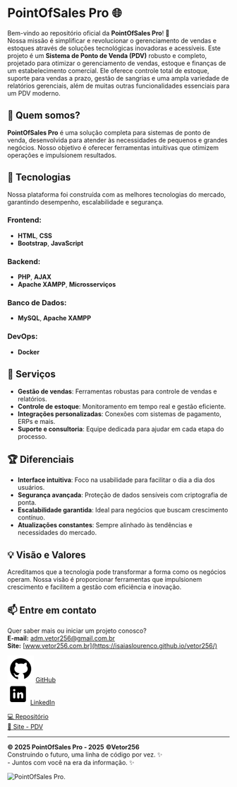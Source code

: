 # PointOfSales Pro 🌐

Bem-vindo ao repositório oficial da **PointOfSales Pro**! 🚀  
Nossa missão é simplificar e revolucionar o gerenciamento de vendas e estoques através de soluções tecnológicas inovadoras e acessíveis.
Este projeto é um **Sistema de Ponto de Venda (PDV)** robusto e completo, projetado para otimizar o gerenciamento de vendas, estoque e finanças de um estabelecimento comercial. Ele oferece controle total de estoque, suporte para vendas a prazo, gestão de sangrias e uma ampla variedade de relatórios gerenciais, além de muitas outras funcionalidades essenciais para um PDV moderno.

## 🧩 Quem somos?

**PointOfSales Pro** é uma solução completa para sistemas de ponto de venda, desenvolvida para atender às necessidades de pequenos e grandes negócios. Nosso objetivo é oferecer ferramentas intuitivas que otimizem operações e impulsionem resultados.

## 🔧 Tecnologias

Nossa plataforma foi construída com as melhores tecnologias do mercado, garantindo desempenho, escalabilidade e segurança. 

### Frontend:
- **HTML**, **CSS** 
- **Bootstrap**, **JavaScript**

### Backend:
- **PHP**, **AJAX**
- **Apache XAMPP**, **Microsserviços**

### Banco de Dados:
- **MySQL**, **Apache XAMPP**

### DevOps:
- **Docker**

## 🌟 Serviços

- **Gestão de vendas**: Ferramentas robustas para controle de vendas e relatórios.
- **Controle de estoque**: Monitoramento em tempo real e gestão eficiente.
- **Integrações personalizadas**: Conexões com sistemas de pagamento, ERPs e mais.
- **Suporte e consultoria**: Equipe dedicada para ajudar em cada etapa do processo.

## 🏆 Diferenciais

- **Interface intuitiva**: Foco na usabilidade para facilitar o dia a dia dos usuários.
- **Segurança avançada**: Proteção de dados sensíveis com criptografia de ponta.
- **Escalabilidade garantida**: Ideal para negócios que buscam crescimento contínuo.
- **Atualizações constantes**: Sempre alinhado às tendências e necessidades do mercado.

## 💡 Visão e Valores

Acreditamos que a tecnologia pode transformar a forma como os negócios operam. Nossa visão é proporcionar ferramentas que impulsionem crescimento e facilitem a gestão com eficiência e inovação.

## 📫 Entre em contato

Quer saber mais ou iniciar um projeto conosco?  
**E-mail:** adm.vetor256@gmail.com.br  
**Site:** [www.vetor256.com.br](https://isaiaslourenco.github.io/vetor256/)  

<img src="./assets/img/logotipo-do-github.png" alt="Github"> [GitHub](https://github.com/pointofsalespro)<br>
<img src="./assets/img/logotipo-do-linkedin.png" alt="LinkedIn"> [LinkedIn](https://linkedin.com/company/pointofsalespro)

<a href="https://github.com/IsaiasLourenco/Point-Of-Sales" target="_blank"> 💻 Repositório </a> <br>
<a href="https://pdv.vetor256.com" target="_blank">🔗 Site - PDV</a>

---

**© 2025 PointOfSales Pro - 2025** **©Vetor256**<br>  Construindo o futuro, uma linha de código por vez. ✨<br>
                    - Juntos com você na era da informação. ✨

<img src="./assets/img/pdv.gif" alt="PointOfSales Pro.">